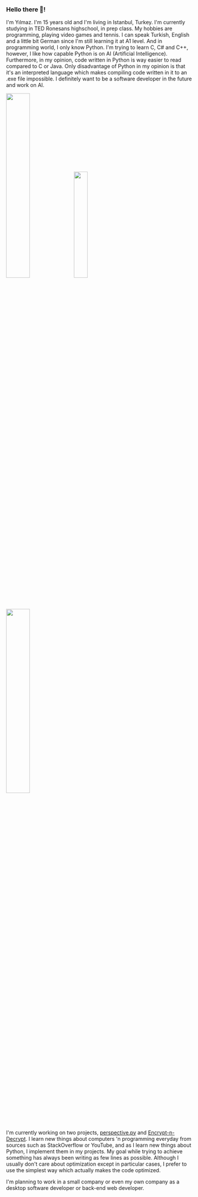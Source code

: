 ### Hello there 👋!

I'm Yılmaz. I'm 15 years old and I'm living in Istanbul, Turkey. I'm currently studying in TED Ronesans highschool, in prep class. My hobbies are programming, playing video games and tennis. I can speak Turkish, English and a little bit German since I'm still learning it at A1 level. And in programming world, I only know Python. I'm trying to learn C, C# and C++, however, I like how capable Python is on AI (Artificial Intelligence). Furthermore, in my opinion, code written in Python is way easier to read compared to C or Java. Only disadvantage of Python in my opinion is that it's an interpreted language which makes compiling code written in it to an .exe file impossible. I definitely want to be a software developer in the future and work on AI.

<img src="https://github-readme-stats.vercel.app/api?username=Yilmaz4&show_icons=true&theme=dark&bg_color=0d1117&cache_seconds=1800&title_color=c7cfd8&text_color=979da3&border_color=30363d&include_all_commits=True&custom_title=My%20GitHub%20stats&count_private=true&hide=contribs,stars" width="35.75%"> <img src="https://github-readme-stats.vercel.app/api/top-langs/?username=Yilmaz4&layout=compact&bg_color=0d1117&cache_seconds=1803&title_color=c7cfd8&text_color=979da3&border_color=30363d&custom_title=My%20top%20languages&hide=tcl" width="27.1%"> <img src="https://github-readme-stats.vercel.app/api/wakatime?username=@Yilmaz4&show_icons=true&theme=dark&bg_color=0d1117&cache_seconds=60&title_color=c7cfd8&text_color=979da3&hide=markdown&border_color=30363d&include_all_commits=True&custom_title=My%20coding%20stats%20this%20week" width="35.75%">

I'm currently working on two projects, [perspective.py](https://github.com/Yilmaz4/perspective.py) and [Encrypt-n-Decrypt](https://github.com/Yilmaz4/Encrypt-n-Decrypt). I learn new things about computers 'n programming everyday from sources such as StackOverflow or YouTube, and as I learn new things about Python, I implement them in my projects. My goal while trying to achieve something has always been writing as few lines as possible. Although I usually don't care about optimization except in particular cases, I prefer to use the simplest way which actually makes the code optimized.

I'm planning to work in a small company or even my own company as a desktop software developer or back-end web developer.
